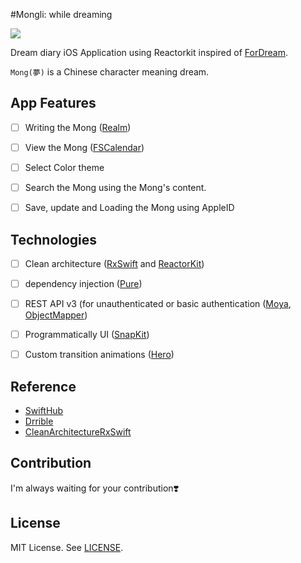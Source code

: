 
#Mongli: while dreaming

![](https://user-images.githubusercontent.com/45457678/70604407-04a8ac80-1c3c-11ea-966d-c43faa9a8df6.png)

Dream diary iOS Application using Reactorkit inspired of [ForDream](https://github.com/DAEUN28/ForDream).

`Mong(夢)` is a Chinese character meaning dream.



## App Features

- [ ] Writing the Mong ([Realm](https://realm.io))
- [ ] View the Mong ([FSCalendar](https://github.com/WenchaoD/FSCalendar))
- [ ] Select Color theme
- [ ] Search the Mong using the Mong's content.
- [ ] Save, update and Loading the Mong using AppleID



## Technologies

- [ ] Clean architecture ([RxSwift](https://github.com/ReactiveX/RxSwift) and [ReactorKit](https://github.com/ReactorKit/ReactorKit))
- [ ] dependency injection ([Pure](https://github.com/devxoul/Pure))
- [ ] REST API v3 (for unauthenticated or basic authentication ([Moya](https://github.com/Moya/Moya), [ObjectMapper](https://github.com/tristanhimmelman/ObjectMapper))
- [ ] Programmatically UI ([SnapKit](https://github.com/SnapKit/SnapKit))
- [ ] Custom transition animations ([Hero](https://github.com/HeroTransitions/Hero))



## Reference​

- [SwiftHub](https://github.com/khoren93/SwiftHub=)
- [Drrible](https://github.com/devxoul/Drrrible)
- [CleanArchitectureRxSwift](https://github.com/sergdort/CleanArchitectureRxSwift)



## Contribution

I'm always waiting for your contribution❣️



## License

MIT License. See [LICENSE](https://github.com/DAEUN28/Mongli/blob/master/LICENSE).